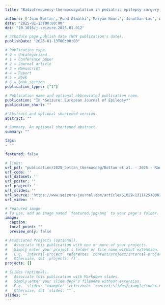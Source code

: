 ```yaml
---
title: "Radiofrequency-thermocoagulation in pediatric epilepsy surgery: a systematic review and pooled analysis of cases"

authors: ['Juan Bottan','Fuad Almalki','Maryam Nouri','Jonathan Lau','Alla Iansavichene', admin, 'Michael Miller','Sandrine de Ribaupierre','Andrea Andrade']
date: "2025-01-13T00:00:00"
doi: "10.1016/j.seizure.2025.01.012"

# Schedule page publish date (NOT publication's date).
publishDate: "2025-01-13T00:00:00"

# Publication type.
# 0 = Uncategorized
# 1 = Conference paper
# 2 = Journal article
# 3 = Manuscript
# 4 = Report
# 5 = Book
# 6 = Book section
publication_types: ["1"]

# Publication name and optional abbreviated publication name.
publication: "In *Seizure: European Journal of Epilepsy*"
publication_short: ""

# Abstract and optional shortened version.
abstract: ""

# Summary. An optional shortened abstract.
summary: ""

tags:
- ""

featured: false

# links:
url_pdf: "publication/2025_bottan_thermocoag/Bottan et al. - 2025 - Radiofrequency-thermocoagulation in pediatric epilepsy surgery A systematic review and pooled analy.pdf"
url_code: ''
url_dataset: ''
url_poster: ''
url_project: ''
url_slides: ''
url_source: 'https://www.seizure-journal.com/article/S1059-1311(25)00018-4/abstract'
url_video: ''

# Featured image
# To use, add an image named `featured.jpg/png` to your page's folder. 
image:
  caption: 
  focal_point: ""
  preview_only: false

# Associated Projects (optional).
#   Associate this publication with one or more of your projects.
#   Simply enter your project's folder or file name without extension.
#   E.g. `internal-project` references `content/project/internal-project/index.md`.
#   Otherwise, set `projects: []`.
projects: []

# Slides (optional).
#   Associate this publication with Markdown slides.
#   Simply enter your slide deck's filename without extension.
#   E.g. `slides: "example"` references `content/slides/example/index.md`.
#   Otherwise, set `slides: ""`.
slides: ""
---
```

